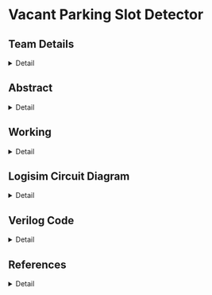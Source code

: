 # Vacant Parking Slot Detector

<!-- First Section -->
## Team Details
<details>
  <summary>Detail</summary>

  > Semester: 3rd Sem B. Tech. CSE

  > Section: S1
		
  > Member-1: Adarsh Ranjan, 221CS103, adarshranjan.221cs103@nitk.edu.in

  > member-2: Rian Shane Pinto, 221CS144, rian.221cs144@nitk.edu.in	

  > Member-3: 	Siddharth Gupta	, 221CS153, siddharthgupta.221cs153@nitk.edu.in
</details>

<!-- Second Section -->
## Abstract
<details>
  <summary>Detail</summary>
  To accomplish faster, easier, and denser parking of automobiles during the majority of the time they remain inactive, smart parking combines technology and human ingenuity. 
This method aims to utilize as few resources as possible, such as fuel, time, and space.

To reduce urban congestion, mitigate environmental impact, and improve overall urban mobility, a better parking solution is necessary. This solution addresses the increasing issue of limited parking spaces, optimizing their usage and reducing the amount of time spent searching for a parking space. This not only reduces traffic congestion but also reduces carbon emissions, thus contributing to a more environmentally friendly environment. 

Furthermore, improved parking solutions may also contribute to economic growth by increasing the accessibility of businesses, thus enhancing the quality of life within cities and promoting sustainable urban development.
¬¬Our Contribution:

Our team aims to create a prototype that is designed to reduce human intervention in searching for parking spots. Thus, creating a more efficient, accurate, and potentially cost-effective solution.
The project streamlines the parking process, making it more convenient for drivers.

The project features a counter, to keep track of the vacant spots in the parking space. This creates a quicker flow of traffic in such parking spaces.

Moreover, the position of the nearest available parking space is also displayed to the user at the entrance of the parking spot. This reduces the dependency on humans.


</details>

<!-- Third Section -->
## Working
<details>
  <summary>Detail</summary>
Our team aims to create a prototype that is designed to reduce human intervention in searching for parking spots. Thus, creating a more efficient, accurate, and potentially cost-effective solution.
The project streamlines the parking process, making it more convenient for drivers.

The project features a counter, to keep track of the vacant spots in the parking space. This creates a quicker flow of traffic in such parking spaces.

Moreover, the position of the nearest available parking space is also displayed to the user at the entrance of the parking spot. This reduces the dependency on humans.
User Input: The user approaches the Vacant Parking Slot Detecting Machine and inputs their vehicle type through a keypad, representing it as a password (e.g., "truck" for a truck, "bus" for a bus, "4wheeler" for a 4-wheeler, or "2wheeler" for a 2-wheeler).

Password Verification: The system checks the entered password against the predefined vehicle types. If the password is valid, access is granted. If the password is incorrect, the system counts the number of incorrect attempts.

Access Granted: Upon successful verification, the system uses the decoder to determine the nearest available parking spot for the user's vehicle type based on the output of the priority encoders.

Parking Slot Indication: The system guides the user to the designated parking spot through LED indicators or display panels.

Access Denied: If a user exceeds three incorrect attempts, the system denies access and alerts the user.
![image](https://github.com/RianPinto/Vacant-Parking-Slot-Detector/assets/139946131/3bc24703-c9ea-4e53-acfc-438d43a13644)

Functional Table: 

Component	Purpose
Encoder:	Four priority encoders are utilized to detect the availability of parking slots for each vehicle type: truck, bus, 4-wheeler, and 2-wheeler. These priority encoders receive input signals from various parking spots and prioritize them based on vehicle type. The output of each priority encoder represents the availability status of parking spots for that specific vehicle type.

Counter	Counter: created using T-flipflops is used to measure 
the number of times the password has been inputted. When the count crosses three and no correct inputs have been made previously, then the circuit breaks down due to excessive failed attempts. A red LED is displayed to show an error

Decoder:	A decoder is used in the password application. When the vehicle enters its vehicle code, it is translated into one of four valid vehicles, if its password matches the given password. This translation of password to vehicle is done using a decoder
General circuits created using min terms 	1.	In the odd case when all parking slots are full, the signal is required to be sent at the parking entry, using a red led, indicating that the parking is full;
2.	To convert the result of all encoders into a suitable parking spot with respect to the vehicle code inputted

</details>

<!-- Fourth Section -->
## Logisim Circuit Diagram
<details>
  <summary>Detail</summary>
  
  > 
Sample Encoder (1/4)
 
![image](https://github.com/RianPinto/Vacant-Parking-Slot-Detector/assets/139946131/04319352-9b8e-4e8a-8c81-969cdc60f0d6)



Password Input Segment:
![image](https://github.com/RianPinto/Vacant-Parking-Slot-Detector/assets/139946131/fb72318e-b364-4aac-b073-68f53df723fe)


Password Input Along with Counter Check to Limit Password Trials:

 ![image](https://github.com/RianPinto/Vacant-Parking-Slot-Detector/assets/139946131/aeeb1de0-3fa8-4842-8e89-af3acacadffe)


Main Priority Encoder Circuit:

 ![image](https://github.com/RianPinto/Vacant-Parking-Slot-Detector/assets/139946131/6b30bcfc-979e-4899-84f5-3daa05e6f410)



</details>

<!-- Fifth Section -->
## Verilog Code
<details>
  <summary>Detail</summary>

  > Encoder-Decoder Verilog


module pe(d,o);

input [3:0] d;
output [1:0] o;

assign o[1] = !d[0] & !d[1];
assign o[0] = (!d[0]&d[1])|(!d[0]&!d[2]);



endmodule

module main(d,w,o);
input [15:0]d;
input [3:0] w;
output [3:0] o;

wire [1:0] t1;
wire [1:0] t2;
wire [1:0] t3;
wire [1:0] t4;
wire [1:0] t5;
wire [3:0] d1;
wire [3:0] d2;
wire [3:0] d3;
wire [3:0] d4;

assign d1[0] = d[0];
assign d1[1] = d[1];
assign d1[2] = d[2];
assign d1[3] = d[3];

assign d2[0] = d[4];
assign d2[1] = d[5];
assign d2[2] = d[6];
assign d2[3] = d[7];


assign d3[0] = d[8];
assign d3[1] = d[9];
assign d3[2] = d[10];
assign d3[3] = d[11];


assign d4[0] = d[12];
assign d4[1] = d[13];
assign d4[2] = d[14];
assign d4[3] = d[15];


pe s1(d1,t1);
pe s2(d2,t2);
pe s3(d3,t3);
pe s4(d4,t4);

assign o[0] = (w[3]&t4[0])|(w[2]&t3[0])|(w[1]&t2[0])|(w[0]&t1[0]);
assign o[1] = (w[3]&t4[1])|(w[2]&t3[1])|(w[1]&t2[1])|(w[0]&t1[1]);

pe s5(w,t5);
assign o[2] = (t5[0]);
assign o[3] = (t5[1]);


endmodule



Test Bench

module mp_tb;
reg [15:0]d;
reg [3:0] w;
wire [3:0] o;

main rian(d,w,o);

initial

begin
d=16'b1010011101100100;
w=4'b0001;
$display("P15 P14 P13 P12 | P11 P10 P9 P8 | P7 P6 P5 P4 | P3 P2 P1 P0 |    |BUS TRUCK 4W 2W | Nearest Appopriate Parking Spot |");
$monitor("%d   %d   %d   %d   | %d   %d   %d   %d | %d  %d  %d  %d  | %d  %d  %d  %d  |    |      %b      |                 %d              |",d[15],d[14],d[13],d[12],d[11],d[10],d[9],d[8],d[7],d[6],d[5],d[4],d[3],d[2],d[1],d[0],w,o);
#10;
repeat(3)
begin

w=w*2;
#10;
end


end
endmodule

Verilog for Password Chekcer and  Entry and Exit

module four_wheeler_module(input buzzer, 				
						input entry,			
						input exit,				
						input [3:0]password,			
						input clear,			
						input clear_new,		
						output reg gate_open,	
						output reg gate_closed,	
						output reg [1:0]count_entry,		
						output reg [1:0]count_exit,			
						output reg [12:1]num_in_park_slot,	
						output reg [2:1]count_next_entry,	
						output reg [2:1]count_next_exit,	
						output reg [12:1]num_entry_next ,	
						output reg [12:1]num_exit_next,		
						output reg [2:1] count_prev_entry,	
						output reg [2:1] count_prev_exit,	
						output reg [0:3] occupied
						);
	
always @(buzzer or password or entry or exit or clear or clear_new)
	
	begin
			if(clear==1'b1)			
			begin
			count_exit=2'd0;
			count_entry=2'd0;
			occupied = 4'b0000;
			num_in_park_slot=12'd0;
			end
			
			else if(clear==1'b0)
			begin
				count_entry=count_next_entry;;
			end
			
			else if(clear==1'b0)
			begin
				count_exit=count_next_exit;
			end
			

			count_prev_entry=count_entry;
			num_entry_next=num_in_park_slot+1;
			count_prev_exit=count_exit;
			num_exit_next=num_in_park_slot-1;

		if(entry==1'b1)
		begin
			
			if(count_entry==2'd3 &&(password==4'b0001|| password==4'b0010|| password==4'b0100|| password==4'b1000) )
			begin
				count_next_entry=2'd0;
				if (password==4'b0001) occupied[0] = 1;
				if (password==4'b0010) occupied[1] = 1;
				if (password==4'b0100) occupied[2] = 1;
				if (password==4'b1000) occupied[3] = 1;
			end
			else if(count_entry==2'd3 && (password!=4'b0001|| password!=4'b0010|| password!=4'b0100|| password!=4'b1000))
				count_next_entry=2'd1;
			else
				count_next_entry=count_entry+1;
			
			
			
			if(count_entry<2'd3)
			begin
				if(buzzer==1'b1 && (password==4'b0001|| password==4'b0010|| password==4'b0100|| password==4'b1000))
				begin
					gate_open<=1'b1;
					gate_closed<=1'b0;
					num_in_park_slot=num_entry_next;
					count_entry<=2'd0;
					if (password==4'b0001) occupied[0] = 1;
					if (password==4'b0010) occupied[1] = 1;
					if (password==4'b0100) occupied[2] = 1;
					if (password==4'b1000) occupied[3] = 1;
						
				end	
				
			end
			else if(count_entry==2'd3)
				begin
					$display("\nIncorrect password for 3 times!\nYou cannot enter the parking slot.\nSORRY!!");
				
				end

			if(buzzer==1'b0 ||(password!=4'b0001|| password!=4'b0010|| password!=4'b0100|| password!=4'b1000) )
			begin
				count_entry=count_next_entry;
				gate_open=1'b0;
				gate_closed=1'b1;
				num_in_park_slot=num_in_park_slot;
				count_entry<=1'd0;
			end
		end


		if(exit==1'b1)
		begin
		
			if(count_exit==2'd3 &&(password==4'b0001|| password==4'b0010|| password==4'b0100|| password==4'b1000) )
			begin
			count_next_exit=2'd0;
			if (password==4'b0001) occupied[0] = 0;
			if (password==4'b0010) occupied[1] = 0;
			if (password==4'b0100) occupied[2] = 0;
			if (password==4'b1000) occupied[3] = 0;
			end
			else if(count_exit==2'd3 && (password!=4'b0001|| password!=4'b0010|| password!=4'b0100|| password!=4'b1000))
			count_next_exit=2'd1;
			else
			count_next_exit=count_exit+1;
			
			
			
			if(count_exit<2'd3)
			begin
				if(buzzer==1'b1 && (password==4'b0001|| password==4'b0010|| password==4'b0100|| password==4'b1000) )
				begin
					gate_open<=1'b1;
					gate_closed<=1'b0;
					num_in_park_slot=num_exit_next;
					count_exit<=2'd0;
					if (password==4'b0001) occupied[0] = 0;
					if (password==4'b0010) occupied[1] = 0;
					if (password==4'b0100) occupied[2] = 0;
					if (password==4'b1000) occupied[3] = 0;
						
				end	
				
			end
			else if(count_exit==2'd3)
				begin
					$display("\nIncorrect password for 3 times!\nYou cannot enter the parking slot.\nSORRY!!");
				
				end

		if(buzzer==1'b0 ||(password!=4'b0001|| password!=4'b0010|| password!=4'b0100|| password!=4'b1000) )
			begin
				count_exit=count_next_exit;
				gate_open=1'b0;
				gate_closed=1'b1;
				num_in_park_slot=num_in_park_slot;
				count_exit=1'd0;
			end
		end
	end
endmodule


module four_wheeler_module_tb;
reg buzzer; 						
reg [3:0]password;								
reg clear;							
reg clear_new;						
reg entry;							
reg exit;							
wire [2:1]count_entry;				
wire [2:1]count_exit;				
wire gate_open;						
wire gate_closed;					
wire [12:1]num_in_park_slot;		
wire [2:1]count_next_entry;			
wire [2:1]count_next_exit;			
wire [12:1]num_entry_next;			
wire [12:1]num_exit_next;			
wire [2:1] count_prev_entry;		
wire [2:1] count_prev_exit;			
wire [0:3] occupied;
four_wheeler_module instance_t(buzzer,entry,exit,password,clear,clear_new,gate_open,gate_closed,count_entry,count_exit,num_in_park_slot,count_next_entry,count_next_exit,num_entry_next,num_exit_next,count_prev_entry,count_prev_exit,occupied);
initial
begin
	$dumpfile("four_wheeler_module_vcd");
	$dumpvars;
end

initial begin
	buzzer=1'b0;
	clear=1'b1;
	entry=1'b1;
	exit=1'b0;
	password=4'b0000;
	#10
		entry=1'b1;
		exit=0;
		clear=1'b0;
		buzzer=1'b1;
		password=4'b0001;
	#10
		entry=1'b1;
		exit=0;
		clear=1'b0;
		buzzer=1'b1;
		password=4'b0100;
	#10
		entry=1'b1;
		exit=0;
		clear=1'b0;
		buzzer=1'b1;
		password=4'b0011;
	#10
		entry=1'b1;
		exit=0;
		clear=1'b0;
		buzzer=1'b1;
		password=4'b1010;
	#10
		exit=1'b0;
		entry=1;
		clear=1'b0;
		buzzer=1'b1;
		password=4'b1011;
	#10
		exit=1;
		entry=0;
		buzzer=1'b1;
		password=4'b0001;
		clear=1'b0;
		
end 
initial

//$monitor("\nentry=%b\texit=%b\tBuzzer=%b\tPassword=%4b\tgate open=%b\tgate closed=%b\tnumber of vehicles in parking slot=%2d,occupied=%4b",entry,exit,buzzer,password,gate_open,gate_closed,num_in_park_slot,occupied);
$monitor("\nentry=%b\texit=%b\tBuzzer=%b\tPassword=%4b\toccupied=%4b",entry,exit,buzzer,password,occupied);
endmodule

</details>

<!-- Sixth Section -->
## References
<details>
  <summary>Detail</summary>

  > 
1.	https://nevonprojects.com/
2.	https://www.geeksforgeeks.org/counters-in-digital-logic/
3.	https://www.electronics-tutorials.ws/blog/7-segment-display-tutorial.html
4.	https://www.electronicsforu.com/technology-trends/learn-electronics/ldr-light-dependent-resistors-basics
5.	https://en.wikipedia.org/wiki/Parking_guidance_and_information

</details>
